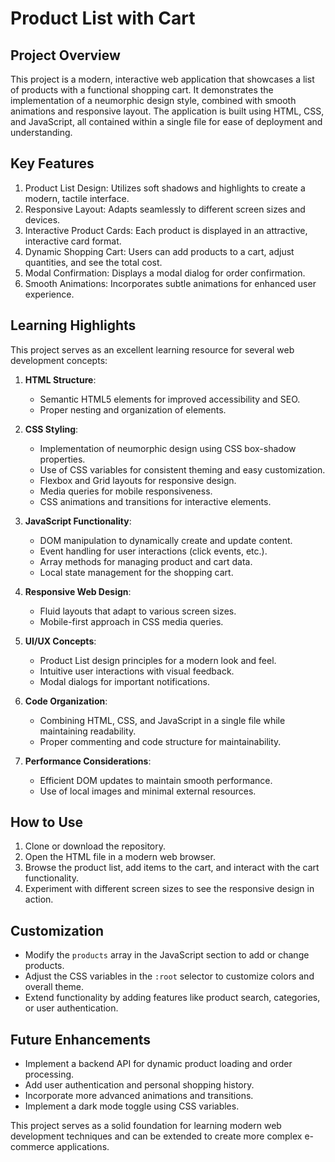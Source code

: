 # Product List with Cart

## Project Overview

This project is a modern, interactive web application that showcases a list of products with a functional shopping cart. It demonstrates the implementation of a neumorphic design style, combined with smooth animations and responsive layout. The application is built using HTML, CSS, and JavaScript, all contained within a single file for ease of deployment and understanding.

## Key Features

1. Product List Design: Utilizes soft shadows and highlights to create a modern, tactile interface.
2. Responsive Layout: Adapts seamlessly to different screen sizes and devices.
3. Interactive Product Cards: Each product is displayed in an attractive, interactive card format.
4. Dynamic Shopping Cart: Users can add products to a cart, adjust quantities, and see the total cost.
5. Modal Confirmation: Displays a modal dialog for order confirmation.
6. Smooth Animations: Incorporates subtle animations for enhanced user experience.

## Learning Highlights

This project serves as an excellent learning resource for several web development concepts:

1. **HTML Structure**: 
   - Semantic HTML5 elements for improved accessibility and SEO.
   - Proper nesting and organization of elements.

2. **CSS Styling**:
   - Implementation of neumorphic design using CSS box-shadow properties.
   - Use of CSS variables for consistent theming and easy customization.
   - Flexbox and Grid layouts for responsive design.
   - Media queries for mobile responsiveness.
   - CSS animations and transitions for interactive elements.

3. **JavaScript Functionality**:
   - DOM manipulation to dynamically create and update content.
   - Event handling for user interactions (click events, etc.).
   - Array methods for managing product and cart data.
   - Local state management for the shopping cart.

4. **Responsive Web Design**:
   - Fluid layouts that adapt to various screen sizes.
   - Mobile-first approach in CSS media queries.

5. **UI/UX Concepts**:
   - Product List design principles for a modern look and feel.
   - Intuitive user interactions with visual feedback.
   - Modal dialogs for important notifications.

6. **Code Organization**:
   - Combining HTML, CSS, and JavaScript in a single file while maintaining readability.
   - Proper commenting and code structure for maintainability.

7. **Performance Considerations**:
   - Efficient DOM updates to maintain smooth performance.
   - Use of local images and minimal external resources.

## How to Use

1. Clone or download the repository.
2. Open the HTML file in a modern web browser.
3. Browse the product list, add items to the cart, and interact with the cart functionality.
4. Experiment with different screen sizes to see the responsive design in action.

## Customization

- Modify the `products` array in the JavaScript section to add or change products.
- Adjust the CSS variables in the `:root` selector to customize colors and overall theme.
- Extend functionality by adding features like product search, categories, or user authentication.

## Future Enhancements

- Implement a backend API for dynamic product loading and order processing.
- Add user authentication and personal shopping history.
- Incorporate more advanced animations and transitions.
- Implement a dark mode toggle using CSS variables.

This project serves as a solid foundation for learning modern web development techniques and can be extended to create more complex e-commerce applications.